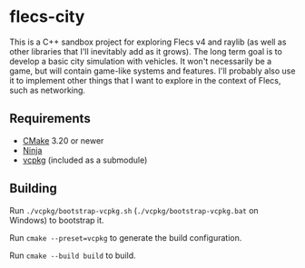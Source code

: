 # flecs-city

This is a C++ sandbox project for exploring Flecs v4 and raylib (as well as other libraries that I'll inevitably add as it grows). The long term goal is to develop a basic city simulation with vehicles. It won't necessarily be a game, but will contain game-like systems and features. I'll probably also use it to implement other things that I want to explore in the context of Flecs, such as networking.

## Requirements

* [CMake](https://github.com/Kitware/CMake) 3.20 or newer
* [Ninja](https://github.com/ninja-build/ninja)
* [vcpkg](https://github.com/microsoft/vcpkg) (included as a submodule)

## Building

Run `./vcpkg/bootstrap-vcpkg.sh` (`./vcpkg/bootstrap-vcpkg.bat` on Windows) to bootstrap it.

Run `cmake --preset=vcpkg` to generate the build configuration.

Run `cmake --build build` to build.
